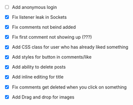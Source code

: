 - [ ] Add anonymous login

- [x] Fix listener leak in Sockets
- [x] Fix comments not beind added
- [x] Fix first comment not showing up (???)
- [x] Add CSS class for user who has already liked something
- [x] Add styles for button in comments/like
- [x] Add ability to delete posts
- [x] Add inline editing for title
- [x] Fix comments get deleted when you click on something
- [x] Add Drag and drop for images
